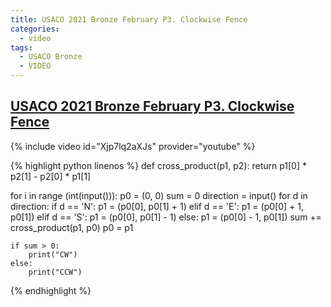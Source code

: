 ```yaml
---
title: USACO 2021 Bronze February P3. Clockwise Fence
categories:
  - video
tags:
  - USACO Bronze
  - VIDEO
---
```


## [USACO 2021 Bronze February P3. Clockwise Fence](http://usaco.org/index.php?page=viewproblem2&cpid=1109)  

{% include video id="Xjp7lq2aXJs" provider="youtube" %}


{% highlight python linenos %}
def cross_product(p1, p2):
    return p1[0] * p2[1] - p2[0] * p1[1]

for i in range (int(input())):
    p0 = (0, 0)
    sum = 0
    direction  = input()
    for d in direction:
        if d == 'N':
            p1 = (p0[0], p0[1] + 1)
        elif d == 'E':
            p1 = (p0[0] + 1, p0[1])
        elif d == 'S':
            p1 = (p0[0], p0[1] - 1)
        else:
            p1 = (p0[0] - 1, p0[1])
        sum += cross_product(p1, p0)
        p0 = p1

    if sum > 0:
        print("CW")
    else:
        print("CCW")
{% endhighlight %}  
